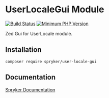 # UserLocaleGui Module
[![Build Status](https://travis-ci.org/spryker/user-locale-gui.svg)](https://travis-ci.org/spryker/user-locale-gui)
[![Minimum PHP Version](https://img.shields.io/badge/php-%3E%3D%207.3-8892BF.svg)](https://php.net/)

Zed Gui for UserLocale module.

## Installation

```
composer require spryker/user-locale-gui
```

## Documentation

[Spryker Documentation](https://academy.spryker.com/developing_with_spryker/module_guide/modules.html)
